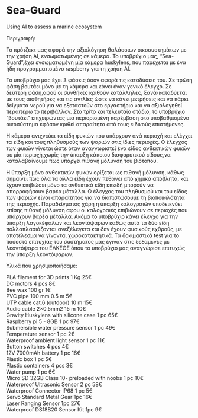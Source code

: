 # Sea-Guard
Using AI to assess a marine ecosystem

Περιγραφή: 

Το πρότζεκτ μας αφορά την αξιολόγηση θαλάσσιων οικοσυστημάτων με την χρήση AI, ενσωματωμένης σε κάμερα. Το υποβρύχιο μας,
“Sea-Guard”,έχει ενσωματωμένη μία κάμερα huskylens, που παρέχεται με ένα ήδη προγραμματισμένο raspberry για τη χρήση AI. 

Το υποβρύχιο μας έχει 3 φάσεις όσον αφορά τις καταδύσεις του. Σε πρώτη φάση βουτάει μόνο με τη κάμερα και κάνει έναν γενικό έλεγχο.
Σε δεύτερη φάση,αφού οι συνθήκες κριθούν κατάλληλες, ξανά-καταδύεται με τους αισθητήρες και τις αντλίες ώστε να κάνει μετρήσεις και να πάρει
δείγματα νερού για να εξεταστούν στο εργαστήριο και να αξιολογηθεί περαιτέρω το περιβάλλον. Στο τρίτο και τελευταίο στάδιο,
το υποβρύχιο “βουτάει” επιχειρώντας μια περιορισμένη παρέμβαση στο υποβαθμισμένο οικοσύστημα εφόσον κριθεί απαραίτητο από τους ειδικούς επιστήμονες.

Η κάμερα ανιχνεύει τα είδη φυκιών που υπάρχουν ανά περιοχή και ελέγχει τα είδη και τους πληθυσμούς των ψαριών στις ίδιες 
περιοχές. 
Ο έλεγχος των φυκών γίνεται ώστε όταν αναγνωριστεί ένα είδος ανθεκτικών φυκών σε μία περιοχή,χωρίς την ύπαρξη κάποιου 
διαφορετικού είδους,να καταλαβαίνουμε πως υπάρχει πιθανή μόλυνση του βιότοπου. 

Η ύπαρξη μόνο ανθεκτικών φυκών ορίζεται ως πιθανή μόλυνση, κάθως σημαίνει πως όλα τα άλλα είδη έχουν πεθάνει από χημικά 
απόβλητα, και έχουν επιβιώσει μόνο τα ανθεκτικά είδη επειδή μπορούν να απορροφήσουν βαρέα μέταλλα. 
Ο έλεγχος του πληθυσμού και του είδος των ψαριών είναι απαραίτητος για να διαπιστώσουμε τη βιοποικιλότητα της περιοχής. 
Παραδείγματος χάρη η ύπαρξη καλογραιών υποδεικνύει επίσης πιθανή μόλυνση αφου οι καλογραιές επιβιώνουν σε περιοχές που 
υπάρχουν  βαρέα μέταλλα. Ακόμα το υποβρύχιο κάνει έλεγχο για την ύπαρξη λαγοκέφαλων και λεοντόψαρων καθώς αυτά τα δύο είδη
πολλαπλασιάζονται ανεξέλεγκτα και δεν έχουν φυσικούς εχθρούς, με αποτέλεσμα να γίνονται χωροκατακτητικά. 
Τα δοκιμαστικά test για το ποσοστό επιτυχίας του συστήματος μας έγιναν στις δεξαμενές με λεοντόψαρα  του ΕΛΚΕΘΕ όπου 
το υποβρύχιο μας αναγνώρισε επιτυχώς την ύπαρξη λεοντόψαρων. 


Υλικά που χρησιμοποιήσαμε: 

PLA filament for 3D prints   1 Kg  25€           
DC motors   4 pcs   8€             
Bee wax   100 gr   1€            
PVC pipe 100 mm     0.5 m    5€             
UTP cable cat.6 (outdoor)   10 m   15€          
Audio cable 2×0.5mm2   15 m   10€            
Gravity Huskylens with silicone case   1 pc   65€              
Raspberry pi 5 - 8GB  1 pc   97€               
Submersible water pressure sensor   1 pc   49€             
Temperature sensor   1 pc   2€              
Waterproof ambient light sensor   1 pc   11€              
Button switches   4 pcs   4€              
12V 7000mAh battery   1 pc   16€               
Plastic box   1 pc   5€           
Plastic containers   4 pcs   3€            
Water pump   1 pc   6€                
Micro SD 32GB Class 10- preloaded with noobs   1 pc   10€               
Waterproof Ultrasonic Sensor   2 pc   58€                 
Waterproof Connector IP68   1 pc   5€               
Servo Standard Metal Gear   1pc   16€             
Laser Ranging Sensor    1pc  27€                
Waterproof  DS18B20 Sensor Kit    1pc    9€            


